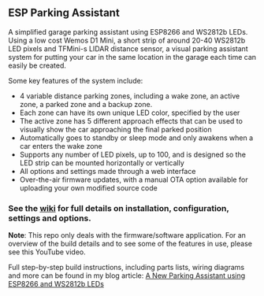 ## ESP Parking Assistant

A simplified garage parking assistant using ESP8266 and WS2812b LEDs.  Using a low cost Wemos D1 Mini, a short strip of around 20-40 WS2812b LED pixels and TFMini-s LIDAR distance sensor, a visual parking assistant system for putting your car in the same location in the garage each time can easily be created.

Some key features of the system include:
- 4 variable distance parking zones, including a wake zone, an active zone, a parked zone and a backup zone.
- Each zone can have its own unique LED color, specified by the user
- The active zone has 5 different approach effects that can be used to visually show the car approaching the final parked position
- Automatically goes to standby or sleep mode and only awakens when a car enters the wake zone
- Supports any number of LED pixels, up to 100, and is designed so the LED strip can be mounted horizontally or vertically
- All options and settings made through a web interface
- Over-the-air firmware updates, with a manual OTA option available for uploading your own modified source code

### See the [wiki](https://github.com/Resinchem/ESP-Parking-Assistant/wiki) for full details on installation, configuration, settings and options.

**Note**: This repo only deals with the firmware/software application. For an overview of the build details and to see some of the features in use, please see this YouTube video.

Full step-by-step build instructions, including parts lists, wiring diagrams and more can be found in my blog article: [A New Parking Assistant using ESP8266 and WS2812b LEDs](https://resinchemtech.blogspot.com/2022/11/esp-parking-assistant.html)
